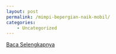 ```yaml
---
layout: post
permalink: /mimpi-bepergian-naik-mobil/
categories:
    - Uncategorized
---
```


[Baca Selengkapnya](/07)